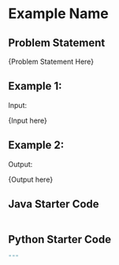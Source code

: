 # Example Name

## Problem Statement

{Problem Statement Here}

## Example 1:

Input:

{Input here}


## Example 2:

Output:

{Output here}


## Java Starter Code

```java

```

## Python Starter Code

```python
"""

```



